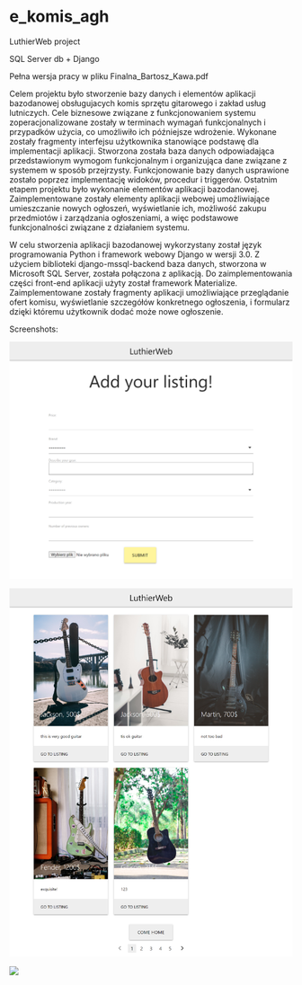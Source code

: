 # e_komis_agh

LuthierWeb project

SQL Server db + Django

Pełna wersja pracy w pliku Finalna_Bartosz_Kawa.pdf

Celem projektu było stworzenie bazy danych i elementów aplikacji bazodanowej obsługujacych komis sprzętu gitarowego i zakład usług lutniczych. Cele biznesowe związane z funkcjonowaniem systemu zoperacjonalizowane zostały w terminach wymagań funkcjonalnych i przypadków użycia, co umożliwiło ich późniejsze wdrożenie. Wykonane zostały fragmenty interfejsu użytkownika stanowiące podstawę dla implementacji aplikacji. Stworzona została baza danych odpowiadająca przedstawionym wymogom funkcjonalnym i organizująca dane związane z systemem w sposób przejrzysty. Funkcjonowanie bazy danych usprawione zostało poprzez implementację widoków, procedur i triggerów. Ostatnim etapem projektu było wykonanie elementów aplikacji bazodanowej. Zaimplementowane zostały elementy aplikacji webowej umożliwiające umieszczanie nowych ogłoszeń, wyświetlanie ich, możliwość zakupu przedmiotów i zarządzania ogłoszeniami, a więc podstawowe funkcjonalności związane z działaniem systemu.


W celu stworzenia aplikacji bazodanowej wykorzystany został język programowania Python i framework webowy Django w wersji 3.0. Z użyciem biblioteki django-mssql-backend baza danych, stworzona w Microsoft SQL Server, została połączona z aplikacją. Do zaimplementowania części front-end aplikacji użyty został framework Materialize.
Zaimplementowane zostały fragmenty aplikacji umożliwiające przeglądanie ofert komisu, wyświetlanie szczegółów konkretnego ogłoszenia, i formularz dzięki któremu użytkownik dodać może nowe ogłoszenie.


Screenshots:

![](screenshots/127.0.0.1_8000_add_listing_.png)


![](screenshots/127.0.0.1_8000_listings_.png)


![](screenshots/127.0.0.1_8000_listing_page_1.png)

